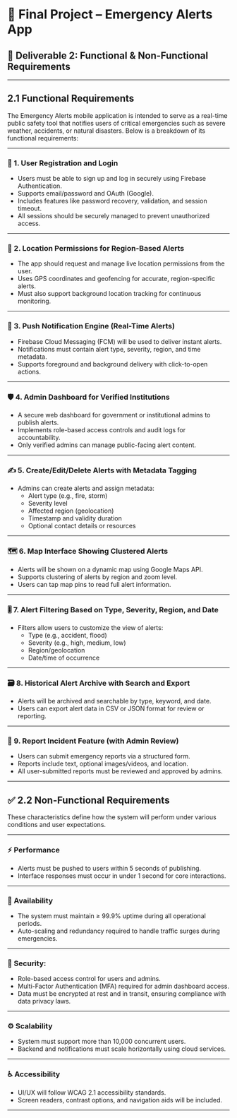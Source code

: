# 🚨 Final Project – Emergency Alerts App

## 📘 Deliverable 2: Functional & Non-Functional Requirements

---

## 2.1 Functional Requirements

The Emergency Alerts mobile application is intended to serve as a real-time public safety tool that notifies users of critical emergencies such as severe weather, accidents, or natural disasters. Below is a breakdown of its functional requirements:

---

### 🔐 1. User Registration and Login

- Users must be able to sign up and log in securely using Firebase Authentication.
- Supports email/password and OAuth (Google).
- Includes features like password recovery, validation, and session timeout.
- All sessions should be securely managed to prevent unauthorized access.

---

### 📍 2. Location Permissions for Region-Based Alerts

- The app should request and manage live location permissions from the user.
- Uses GPS coordinates and geofencing for accurate, region-specific alerts.
- Must also support background location tracking for continuous monitoring.

---

### 🚀 3. Push Notification Engine (Real-Time Alerts)

- Firebase Cloud Messaging (FCM) will be used to deliver instant alerts.
- Notifications must contain alert type, severity, region, and time metadata.
- Supports foreground and background delivery with click-to-open actions.

---

### 🛡️ 4. Admin Dashboard for Verified Institutions

- A secure web dashboard for government or institutional admins to publish alerts.
- Implements role-based access controls and audit logs for accountability.
- Only verified admins can manage public-facing alert content.

---

### ✍️ 5. Create/Edit/Delete Alerts with Metadata Tagging

- Admins can create alerts and assign metadata:
  - Alert type (e.g., fire, storm)
  - Severity level
  - Affected region (geolocation)
  - Timestamp and validity duration
  - Optional contact details or resources

---

### 🗺️ 6. Map Interface Showing Clustered Alerts

- Alerts will be shown on a dynamic map using Google Maps API.
- Supports clustering of alerts by region and zoom level.
- Users can tap map pins to read full alert information.

---


### 🎚️ 7. Alert Filtering Based on Type, Severity, Region, and Date

- Filters allow users to customize the view of alerts:
  - Type (e.g., accident, flood)
  - Severity (e.g., high, medium, low)
  - Region/geolocation
  - Date/time of occurrence

---

### 🗃️ 8. Historical Alert Archive with Search and Export

- Alerts will be archived and searchable by type, keyword, and date.
- Users can export alert data in CSV or JSON format for review or reporting.

---

### 🧾 9. Report Incident Feature (with Admin Review)

- Users can submit emergency reports via a structured form.
- Reports include text, optional images/videos, and location.
- All user-submitted reports must be reviewed and approved by admins.

---




## ✅ 2.2 Non-Functional Requirements

These characteristics define how the system will perform under various conditions and user expectations.

---

### ⚡ Performance

- Alerts must be pushed to users within 5 seconds of publishing.
- Interface responses must occur in under 1 second for core interactions.

---

### 📶 Availability

- The system must maintain ≥ 99.9% uptime during all operational periods.
- Auto-scaling and redundancy required to handle traffic surges during emergencies.

---

### 🔐 Security:

- Role-based access control for users and admins.
- Multi-Factor Authentication (MFA) required for admin dashboard access.
- Data must be encrypted at rest and in transit, ensuring compliance with data privacy laws.

---

### ⚙️ Scalability

- System must support more than 10,000 concurrent users.
- Backend and notifications must scale horizontally using cloud services.

---

### ♿ Accessibility

- UI/UX will follow WCAG 2.1 accessibility standards.
- Screen readers, contrast options, and navigation aids will be included.

---
